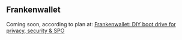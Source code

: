 ## Frankenwallet

Coming soon, according to plan at: [Frankenwallet: DIY boot drive for privacy, security & SPO](https://projectcatalyst.io/funds/11/cardano-open-ecosystem/frankenwallet-diy-boot-drive-for-privacy-security-and-spo)
